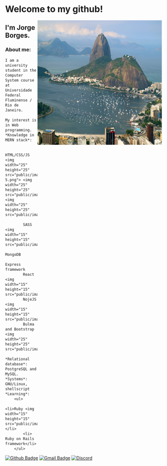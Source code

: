 # Welcome to my github!
<img align="right" width="400" height="400" src="public/images/vista-do-morro-do-corcovado-brasil.jpg">

## I'm **Jorge Borges**.

### About me:

    I am a university student in the Computer System course at Universidade Federal Fluminense / Rio de Janeiro. 
    
    My interest is in Web programming.
    *Knowledge in MERN stack*:
                      
            HTML/CSS/JS <img width="25" height="25" src="public/images/html-5.png"> <img width="25" height="25" src="public/images/css3_brand.png"> <img width="25" height="25" src="public/images/javascript_brand.png">
            
            SASS <img width="15" height="15" src="public/images/sass_brand.png">
            MongoDB 
            Express framework 
            React <img width="15" height="15" src="public/images/react_brand.png"> 
            NojeJS <img width="15" height="15" src="public/images/nodejs_brand.png">              
            Bulma and Bootstrap <img width="25" height="25" src="public/images/bootstrap_brand.png">
  
    *Relational database*: PostgreSQL and MySQL.
    *Systems*: GNU/Linux, shellscript 
    *Learning*:
    	<ul>
    		<li>Ruby <img width="15" height="15" src="public/images/ruby_brand.png"> </li>
    		<li> Ruby on Rails framework</li>
    	</ul>

[![Github Badge](https://img.shields.io/badge/-Github-000?style=flat-square&logo=Github&logoColor=white&link=link_do_seu_perfil_no_github)](https://github.com/JorgeLAB/) [![Gmail Badge](https://img.shields.io/badge/-Gmail-c14438?style=flat-square&logo=Gmail&logoColor=white&link=mailto:seu_email)](mailto:jorgeborgesdev@gmail.com) [![Discord](https://img.shields.io/discord/760987427166748723.svg?label=&logo=discord&logoColor=ffffff&color=7389D8&labelColor=6A7EC2)](https://discord.com/channels/760987427166748723)

